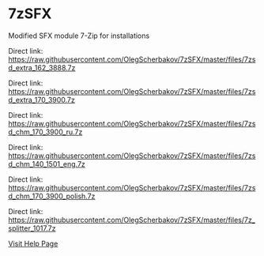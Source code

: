 # 7zSFX
Modified SFX module 7-Zip for installations

Direct link: https://raw.githubusercontent.com/OlegScherbakov/7zSFX/master/files/7zsd_extra_162_3888.7z

Direct link: https://raw.githubusercontent.com/OlegScherbakov/7zSFX/master/files/7zsd_extra_170_3900.7z

Direct link: https://raw.githubusercontent.com/OlegScherbakov/7zSFX/master/files/7zsd_chm_170_3900_ru.7z

Direct link: https://raw.githubusercontent.com/OlegScherbakov/7zSFX/master/files/7zsd_chm_140_1501_eng.7z

Direct link: https://raw.githubusercontent.com/OlegScherbakov/7zSFX/master/files/7zsd_chm_170_3900_polish.7z

Direct link: https://raw.githubusercontent.com/OlegScherbakov/7zSFX/master/files/7z_splitter_1017.7z

[Visit Help Page](https://olegscherbakov.github.io/7zSFX/)
